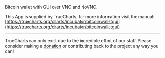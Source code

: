 Bitcoin wallet with GUI over VNC and NoVNC.&#xD;


This App is supplied by TrueCharts, for more information visit the manual: [https://truecharts.org/charts/incubator/bitcoinwalletgui](https://truecharts.org/charts/incubator/bitcoinwalletgui)

---

TrueCharts can only exist due to the incredible effort of our staff.
Please consider making a [donation](https://truecharts.org/sponsor) or contributing back to the project any way you can!
